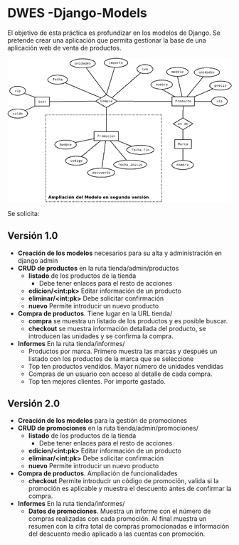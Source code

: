 # DWES -Django-Models

El objetivo de esta práctica es profundizar en los modelos de Django.
Se pretende crear una aplicación que permita gestionar la base de una 
aplicación web de venta de productos.

![Modelos a crear](Modelos.png)

Se solicita:

## Versión 1.0
* **Creación de los modelos** necesarios para su alta y administración 
en django admin
* **CRUD de productos** en la ruta tienda/admin/productos
   * **listado** de los productos de la tienda
      * Debe tener enlaces para el resto de acciones 
   * **edicion/\<int:pk>** Editar información de un producto
   * **eliminar/\<int:pk>** Debe solicitar confirmación
   * **nuevo** Permite introducir un nuevo producto
* **Compra de productos**. Tiene lugar en la URL tienda/
  * **compra** se muestra un listado de los productos y es posible buscar.
  * **checkout** se muestra información detallada del producto, se introducen 
  las unidades y se confirma la compra.
* **Informes** En la ruta tienda/informes/
  * Productos por marca. Primero muestra las marcas y 
  después un listado con los productos de la marca que se seleccione
  * Top ten productos vendidos. Mayor número de unidades vendidas
  * Compras de un usuario con acceso al detalle de cada compra.
  * Top ten mejores clientes. Por importe gastado.
  
## Versión 2.0 
* **Creación de los modelos** para la gestión de promociones
* **CRUD de promociones** en la ruta tienda/admin/promociones/
   * **listado** de los productos de la tienda
      * Debe tener enlaces para el resto de acciones 
   * **edicion/\<int:pk>** Editar información de un producto
   * **eliminar/\<int:pk>** Debe solicitar confirmación
   * **nuevo** Permite introducir un nuevo producto
* **Compra de productos**. Ampliación de funcionalidades
  * **checkout** Permite introducir un código de promoción, valida si la promoción es aplicable y muestra el descuento
  antes de confirmar la compra.
* **Informes** En la ruta tienda/informes/
  * **Datos de promociones**. Muestra un informe con el número de compras realizadas
    con cada promoción. Al final muestra un resumen con la cifra total de compras promocionadas
    e información del descuento medio aplicado a las cuentas con promoción.
